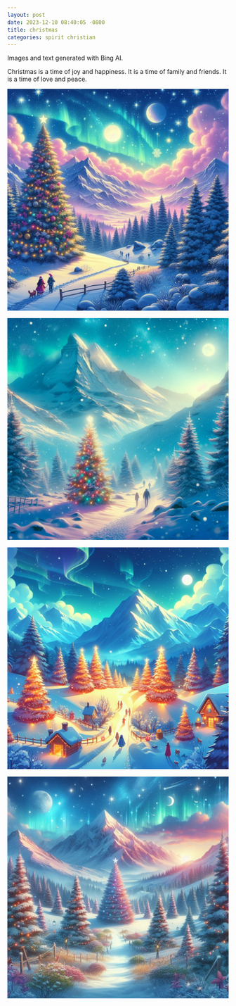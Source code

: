 ```yaml
---
layout: post
date: 2023-12-10 08:40:05 -0800
title: christmas
categories: spirit christian
---
```


Images and text generated with Bing AI.

Christmas is a time of joy and happiness. It is a
time of family and friends. It is a time of love
and peace.

![Christmas](/assets/images/christmas/SnowyChristmas-2023-12-10-01.jpeg "Christmas")

![Christmas](/assets/images/christmas/SnowyChristmas-2023-12-10-02.jpeg "Christmas")

![Christmas](/assets/images/christmas/SnowyChristmas-2023-12-10-03.jpeg "Christmas")

![Christmas](/assets/images/christmas/SnowyChristmas-2023-12-10-04.jpeg "Christmas")
